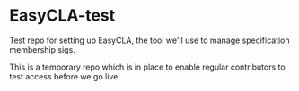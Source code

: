 # EasyCLA-test
Test repo for setting up EasyCLA, the tool we'll use to manage specification membership sigs.

This is a temporary repo which is in place to enable regular contributors to test access before we go live.

